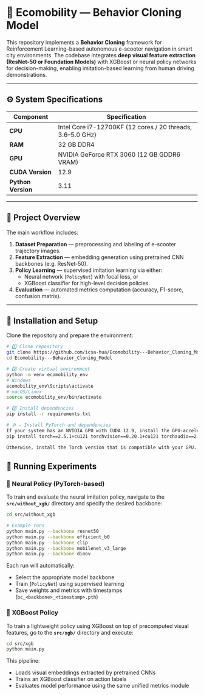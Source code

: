 # 🛴 Ecomobility — Behavior Cloning Model

This repository implements a **Behavior Cloning** framework for Reinforcement Learning–based autonomous e-scooter navigation in smart city environments.
The codebase integrates **deep visual feature extraction (ResNet-50 or Foundation Models)** with XGBoost or neural policy networks for decision-making, enabling imitation-based learning from human driving demonstrations.

---

## ⚙️ System Specifications

| Component | Specification |
|------------|---------------|
| **CPU** | Intel Core i7-12700KF (12 cores / 20 threads, 3.6–5.0 GHz) |
| **RAM** | 32 GB DDR4 |
| **GPU** | NVIDIA GeForce RTX 3060 (12 GB GDDR6 VRAM) |
| **CUDA Version** | 12.9 |
| **Python Version** | 3.11 |

---

## 🧠 Project Overview

The main workflow includes:

1. **Dataset Preparation** — preprocessing and labeling of e-scooter trajectory images.
2. **Feature Extraction** — embedding generation using pretrained CNN backbones (e.g. ResNet-50).
3. **Policy Learning** — supervised imitation learning via either:
   - Neural network (`PolicyNet`) with focal loss, or  
   - XGBoost classifier for high-level decision policies.
4. **Evaluation** — automated metrics computation (accuracy, F1-score, confusion matrix).

---

## 🚀 Installation and Setup

Clone the repository and prepare the environment:

```bash
# 1️⃣ Clone repository
git clone https://github.com/icsa-hua/Ecomobility---Behavior_Cloning_Model.git
cd Ecomobility---Behavior_Cloning_Model

# 2️⃣ Create virtual environment
python -m venv ecomobility_env
# Windows
ecomobility_env\Scripts\activate
# macOS/Linux
source ecomobility_env/bin/activate

# 3️⃣ Install dependencies
pip install -r requirements.txt

# ⚙️ — Install PyTorch and dependencies
If your system has an NVIDIA GPU with CUDA 12.9, install the GPU-accelerated versions:
pip install torch==2.5.1+cu121 torchvision==0.20.1+cu121 torchaudio==2.5.1+cu121 --index-url https://download.pytorch.org/whl/cu121

Otherwise, install the Torch version that is compatible with your GPU.
```

## 🧩 Running Experiments

### 🔹 Neural Policy (PyTorch-based)

To train and evaluate the neural imitation policy, navigate to the **`src/without_xgb/`** directory and specify the desired backbone:

```bash
cd src/without_xgb

# Example runs
python main.py --backbone resnet50
python main.py --backbone efficient_b0
python main.py --backbone clip
python main.py --backbone mobilenet_v3_large
python main.py --backbone dinov
```
Each run will automatically:

- Select the appropriate model backbone  
- Train (`PolicyNet`) using supervised learning  
- Save weights and metrics with timestamps (`bc_<backbone>_<timestamp>.pth`)  

### 🔹 XGBoost Policy

To train a lightweight policy using XGBoost on top of precomputed visual features, go to the **`src/xgb/`** directory and execute:

```bash
cd src/xgb
python main.py
```


This pipeline:

- Loads visual embeddings extracted by pretrained CNNs  
- Trains an XGBoost classifier on action labels  
- Evaluates model performance using the same unified metrics module  
